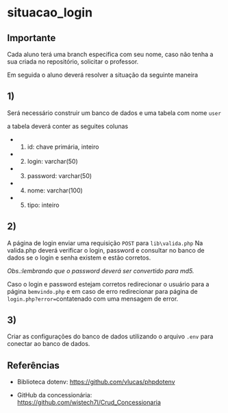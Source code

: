 # situacao_login

## Importante
Cada aluno terá uma branch especifica com seu nome, caso não tenha a sua criada no repositório, solicitar o professor.

Em seguida o aluno deverá resolver a situação da seguinte maneira

## 1) 
Será necessário construir um banco de dados e uma tabela com nome `user`

a tabela deverá conter as seguites colunas 
* 1) id: chave primária, inteiro
* 2) login: varchar(50)
* 3) password: varchar(50)
* 4) nome: varchar(100)
* 5) tipo: inteiro

## 2) 
A página de login enviar uma requisição `POST` para `lib\valida.php`
Na valida.php deverá verificar o login, password e consultar no banco de dados se o login e senha existem e estão corretos.

_Obs.:lembrando que o password deverá ser convertido para md5._

Caso o login e password estejam corretos redirecionar o usuário para a página `bemvindo.php` e em caso de erro redirecionar para página de `login.php?error=`contatenado com uma mensagem de error.

## 3)

Criar as configurações do banco de dados utilizando o arquivo `.env` para conectar ao banco de dados. 

## Referências

* Biblioteca dotenv: https://github.com/vlucas/phpdotenv

* GitHub da concessionária: https://github.com/wistech7l/Crud_Concessionaria